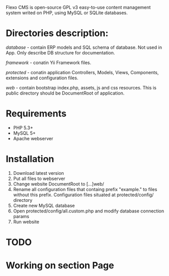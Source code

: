 Flexo CMS is open-source GPL v3 easy-to-use content management system writed on PHP, using MySQL or SQLite databases.

Directories description:
========================

*database* - contain ERP models and SQL schema of database. Not used in App. Only describe DB structure for documentation.

*framework* - conatin Yii Framework files.

*protected* - conatin application Controllers, Models, Views, Components, extensions and configuration files.

*web* - contain bootstrap index.php, assets, js and css resources. This is public directory should be DocumentRoot of application.

Requirements
============

* PHP 5.3+
* MySQL 5+
* Apache webserver

Installation
============

1. Download latest version
2. Put all files to webserver
3. Change website DocumentRoot to [...]web/
4. Rename all configuration files that containg prefix "example." to files without this prefix. Configuration files situated at protected/config/ directory
5. Create new MySQL database
6. Open protected/config/all.custom.php and modify database connection params
7. Run website

TODO
====

# Working on section Page

